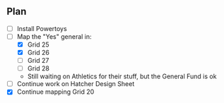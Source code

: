 ## Plan
- [ ] Install Powertoys
- [ ] Map the "Yes" general in:
	- [x] Grid 25
	- [x] Grid 26
	- [ ] Grid 27
	- [ ] Grid 28
	- Still waiting on Athletics for their stuff, but the General Fund is ok
- [ ] Continue work on Hatcher Design Sheet
- [x] Continue mapping Grid 20